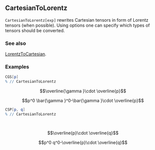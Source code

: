 ## CartesianToLorentz

`CartesianToLorentz[exp]` rewrites Cartesian tensors in form of Lorentz tensors (when possible). Using options one can specify which types of tensors should be converted.

### See also

[LorentzToCartesian](LorentzToCartesian).

### Examples

```mathematica
CGS[p]
% // CartesianToLorentz
```

$$\overline{\gamma }\cdot \overline{p}$$

$$p^0 \bar{\gamma }^0-\bar{\gamma }\cdot \overline{p}$$

```mathematica
CSP[p, q]
% // CartesianToLorentz 
  
 

```

$$\overline{p}\cdot \overline{q}$$

$$p^0 q^0-\overline{p}\cdot \overline{q}$$